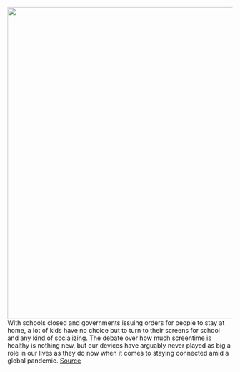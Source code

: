 <img src='https://cdn.vox-cdn.com/thumbor/g3puqPckEia6aZXsbtPtoFG0zSk=/0x0:2040x1360/1200x800/filters:focal(857x517:1183x843)/cdn.vox-cdn.com/uploads/chorus_image/image/66582823/acastro_180308_2371_0002.0.jpg' width='700px' /><br/>
With schools closed and governments issuing orders for people to stay at home, a lot of kids have no choice but to turn to their screens for school and any kind of socializing. The debate over how much screentime is healthy is nothing new, but our devices have arguably never played as big a role in our lives as they do now when it comes to staying connected amid a global pandemic.
<a href='https://www.theverge.com/2020/3/31/21201807/children-adolescents-screentime-coronavirus-how-to-psychiatrist'> Source <a/>